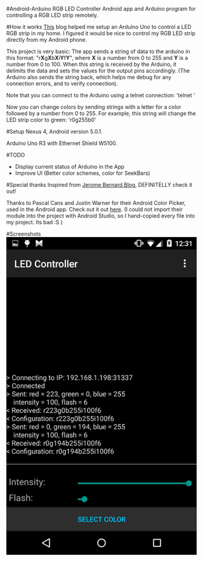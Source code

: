 #Android-Arduino RGB LED Controller
Android app and Arduino program for controlling a RGB LED strip remotely.

#How it works
[This](http://www.jerome-bernard.com/blog/2013/01/12/rgb-led-strip-controlled-by-an-arduino)
blog helped me setup an Arduino Uno to control a LED RGB strip in my home. I figured it would be nice to control my RGB LED strip directly from my Android phone.

This project is very basic:
The app sends a string of data to the arduino in this format:
"r**X**g**X**b**X**i**Y**f**Y**", where **X** is a number from 0 to 255 and **Y** is a number from 0 to 100.
When this string is received by the Arduino, it delimits the data and sets the
values for the output pins accordingly. (The Arduino also sends the string back,
which helps me debug for any connection errors, and to verify connection).

Note that you can connect to the Arduino using a telnet connection:
'telnet <IP> <PORT>'

Now you can change colors by sending strings with a letter for a color followed
by a number from 0 to 255.
For example, this string will change the LED strip color to green:
'r0g255b0'

#Setup
Nexus 4, Android version 5.0.1.

Arduino Uno R3 with Ethernet Shield W5100.

#TODO
- Display current status of Arduino in the App
- Improve UI (Better color schemes, color for SeekBars)

#Special thanks
Inspired from [Jerome Bernard Blog](http://www.jerome-bernard.com/blog/2013/01/12/rgb-led-strip-controlled-by-an-arduino), DEFINITELLY check it out!

Thanks to Pascal Cans and Justin Warner for their Android Color Picker, used in the Android app. Check out it out [here](https://github.com/yukuku/ambilwarna). (I could not import their module into the project with Android Studio, so I hand-copied every file into my project. Its bad :S )

#Screenshots
![](https://raw.githubusercontent.com/JanmanX/Android-Arduino-RGB-LED-Controller/master/examples/screenshot3.png)
